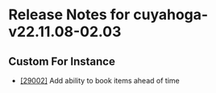 
# Release Notes for cuyahoga-v22.11.08-02.03

## Custom For Instance

- [[29002]](http://bugs.koha-community.org/bugzilla3/show_bug.cgi?id=29002) Add ability to book items ahead of time


